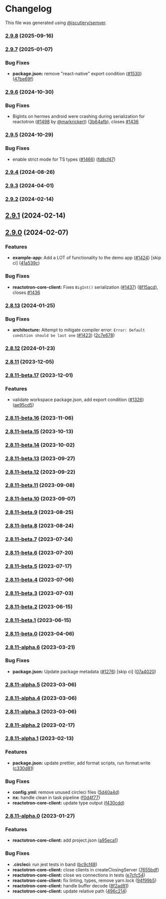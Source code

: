 # Changelog

This file was generated using [@jscutlery/semver](https://github.com/jscutlery/semver).

### [2.9.8](https://github.com/infinitered/reactotron/compare/reactotron-core-client@2.9.7...reactotron-core-client@2.9.8) (2025-09-16)

### [2.9.7](https://github.com/infinitered/reactotron/compare/reactotron-core-client@2.9.6...reactotron-core-client@2.9.7) (2025-01-07)


### Bug Fixes

* **package.json:** remove "react-native" export condition ([#1530](https://github.com/infinitered/reactotron/issues/1530)) ([47be69f](https://github.com/infinitered/reactotron/commit/47be69fae1e410a22907893a69474857a3e5a854))

### [2.9.6](https://github.com/infinitered/reactotron/compare/reactotron-core-client@2.9.5...reactotron-core-client@2.9.6) (2024-10-30)


### Bug Fixes

* BigInts on hermes android were crashing during serialization for reactotron ([#1498](https://github.com/infinitered/reactotron/issues/1498) by [@markrickert](https://github.com/markrickert)) ([3b64afb](https://github.com/infinitered/reactotron/commit/3b64afb23a5f9ee177af8649703b7e139a32db9a)), closes [#1436](https://github.com/infinitered/reactotron/issues/1436)

### [2.9.5](https://github.com/infinitered/reactotron/compare/reactotron-core-client@2.9.4...reactotron-core-client@2.9.5) (2024-10-29)


### Bug Fixes

* enable strict mode for TS types ([#1466](https://github.com/infinitered/reactotron/issues/1466)) ([fd8cf47](https://github.com/infinitered/reactotron/commit/fd8cf47cb32d6477f2b24f154a97ad78902c1f74))

### [2.9.4](https://github.com/infinitered/reactotron/compare/reactotron-core-client@2.9.3...reactotron-core-client@2.9.4) (2024-08-26)

### [2.9.3](https://github.com/infinitered/reactotron/compare/reactotron-core-client@2.9.2...reactotron-core-client@2.9.3) (2024-04-01)

### [2.9.2](https://github.com/infinitered/reactotron/compare/reactotron-core-client@2.9.1...reactotron-core-client@2.9.2) (2024-02-14)

## [2.9.1](https://github.com/infinitered/reactotron/compare/reactotron-core-client@2.9.0...reactotron-core-client@2.9.1) (2024-02-14)

## [2.9.0](https://github.com/infinitered/reactotron/compare/reactotron-core-client@2.8.13...reactotron-core-client@2.9.0) (2024-02-07)


### Features

* **example-app:** Add a LOT of functionality to the demo app ([#1424](https://github.com/infinitered/reactotron/issues/1424)) [skip ci] ([41a539c](https://github.com/infinitered/reactotron/commit/41a539c7e56e968a83ca61b100468f5267865ddd))


### Bug Fixes

* **reactotron-core-client:** Fixes `BigInt()` serialization ([#1437](https://github.com/infinitered/reactotron/issues/1437)) ([8f15acd](https://github.com/infinitered/reactotron/commit/8f15acd1475fab3042a6054f6f9114e82235b1af)), closes [#1436](https://github.com/infinitered/reactotron/issues/1436)

### [2.8.13](https://github.com/infinitered/reactotron/compare/reactotron-core-client@2.8.12...reactotron-core-client@2.8.13) (2024-01-25)


### Bug Fixes

* **architecture:** Attempt to mitigate compiler error: `Error: Default condition should be last one` ([#1423](https://github.com/infinitered/reactotron/issues/1423)) ([2c7e678](https://github.com/infinitered/reactotron/commit/2c7e678e5afaea79cd01f4ab6e90bd67339fc80a))

### [2.8.12](https://github.com/infinitered/reactotron/compare/reactotron-core-client@2.8.11...reactotron-core-client@2.8.12) (2024-01-23)

### [2.8.11](https://github.com/infinitered/reactotron/compare/reactotron-core-client@2.8.11-beta.17...reactotron-core-client@2.8.11) (2023-12-05)

### [2.8.11-beta.17](https://github.com/infinitered/reactotron/compare/reactotron-core-client@2.8.11-beta.16...reactotron-core-client@2.8.11-beta.17) (2023-12-01)


### Features

* validate workspace package.json, add export condition ([#1326](https://github.com/infinitered/reactotron/issues/1326)) ([ae95cd5](https://github.com/infinitered/reactotron/commit/ae95cd536de187ede034e5183ceeb812f356d273))

### [2.8.11-beta.16](https://github.com/infinitered/reactotron/compare/reactotron-core-client@2.8.11-beta.15...reactotron-core-client@2.8.11-beta.16) (2023-11-06)

### [2.8.11-beta.15](https://github.com/infinitered/reactotron/compare/reactotron-core-client@2.8.11-beta.14...reactotron-core-client@2.8.11-beta.15) (2023-10-13)

### [2.8.11-beta.14](https://github.com/infinitered/reactotron/compare/reactotron-core-client@2.8.11-beta.13...reactotron-core-client@2.8.11-beta.14) (2023-10-02)

### [2.8.11-beta.13](https://github.com/infinitered/reactotron/compare/reactotron-core-client@2.8.11-beta.12...reactotron-core-client@2.8.11-beta.13) (2023-09-27)

### [2.8.11-beta.12](https://github.com/infinitered/reactotron/compare/reactotron-core-client@2.8.11-beta.11...reactotron-core-client@2.8.11-beta.12) (2023-09-22)

### [2.8.11-beta.11](https://github.com/infinitered/reactotron/compare/reactotron-core-client@2.8.11-beta.10...reactotron-core-client@2.8.11-beta.11) (2023-09-08)

### [2.8.11-beta.10](https://github.com/infinitered/reactotron/compare/reactotron-core-client@2.8.11-beta.9...reactotron-core-client@2.8.11-beta.10) (2023-09-07)

### [2.8.11-beta.9](https://github.com/infinitered/reactotron/compare/reactotron-core-client@2.8.11-beta.8...reactotron-core-client@2.8.11-beta.9) (2023-08-25)

### [2.8.11-beta.8](https://github.com/infinitered/reactotron/compare/reactotron-core-client@2.8.11-beta.7...reactotron-core-client@2.8.11-beta.8) (2023-08-24)

### [2.8.11-beta.7](https://github.com/infinitered/reactotron/compare/reactotron-core-client@2.8.11-beta.6...reactotron-core-client@2.8.11-beta.7) (2023-07-24)

### [2.8.11-beta.6](https://github.com/infinitered/reactotron/compare/reactotron-core-client@2.8.11-beta.5...reactotron-core-client@2.8.11-beta.6) (2023-07-20)

### [2.8.11-beta.5](https://github.com/infinitered/reactotron/compare/reactotron-core-client@2.8.11-beta.4...reactotron-core-client@2.8.11-beta.5) (2023-07-17)

### [2.8.11-beta.4](https://github.com/infinitered/reactotron/compare/reactotron-core-client@2.8.11-beta.3...reactotron-core-client@2.8.11-beta.4) (2023-07-06)

### [2.8.11-beta.3](https://github.com/infinitered/reactotron/compare/reactotron-core-client@2.8.11-beta.2...reactotron-core-client@2.8.11-beta.3) (2023-07-03)

### [2.8.11-beta.2](https://github.com/infinitered/reactotron/compare/reactotron-core-client@2.8.11-beta.1...reactotron-core-client@2.8.11-beta.2) (2023-06-15)

### [2.8.11-beta.1](https://github.com/infinitered/reactotron/compare/reactotron-core-client@2.8.11-beta.0...reactotron-core-client@2.8.11-beta.1) (2023-06-15)

### [2.8.11-beta.0](https://github.com/infinitered/reactotron/compare/reactotron-core-client@2.8.11-alpha.6...reactotron-core-client@2.8.11-beta.0) (2023-04-06)

### [2.8.11-alpha.6](https://github.com/infinitered/reactotron/compare/reactotron-core-client@2.8.11-alpha.5...reactotron-core-client@2.8.11-alpha.6) (2023-03-21)


### Bug Fixes

* **package.json:** Update package metadata ([#1276](https://github.com/infinitered/reactotron/issues/1276)) [skip ci] ([07a4020](https://github.com/infinitered/reactotron/commit/07a4020bf528de100a9191bd92a92d835d5ccaa7))

### [2.8.11-alpha.5](https://github.com/infinitered/reactotron/compare/reactotron-core-client@2.8.11-alpha.4...reactotron-core-client@2.8.11-alpha.5) (2023-03-06)

### [2.8.11-alpha.4](https://github.com/infinitered/reactotron/compare/reactotron-core-client@2.8.11-alpha.3...reactotron-core-client@2.8.11-alpha.4) (2023-03-06)

### [2.8.11-alpha.3](https://github.com/infinitered/reactotron/compare/reactotron-core-client@2.8.11-alpha.2...reactotron-core-client@2.8.11-alpha.3) (2023-03-06)

### [2.8.11-alpha.2](https://github.com/infinitered/reactotron/compare/reactotron-core-client@2.8.11-alpha.1...reactotron-core-client@2.8.11-alpha.2) (2023-02-17)

### [2.8.11-alpha.1](https://github.com/infinitered/reactotron/compare/reactotron-core-client@2.8.11-alpha.0...reactotron-core-client@2.8.11-alpha.1) (2023-02-13)


### Features

* **package.json:** update prettier, add format scripts, run format:write ([c330d81](https://github.com/infinitered/reactotron/commit/c330d81426c3f6f371a29a8a00ba9d1d6ce2d97a))


### Bug Fixes

* **config.yml:** remove unused circleci files ([5d40a4d](https://github.com/infinitered/reactotron/commit/5d40a4ddba0b5ac8759216152000f54158d32669))
* **nx:** handle clean in task pipeline ([f0d4f77](https://github.com/infinitered/reactotron/commit/f0d4f77c6e4e903836f2b32bd5234f7b611028d1))
* **reactotron-core-client:** update type output ([f430cdd](https://github.com/infinitered/reactotron/commit/f430cdda70deb3bc02a767c91da39a014b18c631))

### [2.8.11-alpha.0](https://github.com/infinitered/reactotron/compare/reactotron-core-client@2.8.10...reactotron-core-client@2.8.11-alpha.0) (2023-01-27)


### Features

* **reactotron-core-client:** add project.json ([a95eca1](https://github.com/infinitered/reactotron/commit/a95eca18228f4ceebb740fe60b335760db6bb66a))


### Bug Fixes

* **.circleci:** run jest tests in band ([bc9cf48](https://github.com/infinitered/reactotron/commit/bc9cf4806f9eb5dbe6eba3a7dfe918f67cd958f3))
* **reactotron-core-client:** close clients in createClosingServer ([7655bdf](https://github.com/infinitered/reactotron/commit/7655bdffb7493ac8acf908dd7bb339607ff20990))
* **reactotron-core-client:** close ws connections in tests ([e7cfc54](https://github.com/infinitered/reactotron/commit/e7cfc54d831fd99b5d9d46bc19bf7ea41c733e4b))
* **reactotron-core-client:** fix linting, types, remove yarn.lock ([94f99b5](https://github.com/infinitered/reactotron/commit/94f99b54b5073f822681baa53e7ba44cb1ac89f0))
* **reactotron-core-client:** handle buffer decode ([8f2ad81](https://github.com/infinitered/reactotron/commit/8f2ad81b1b2405d3762bea15682991f7007b93bd))
* **reactotron-core-client:** update relative path ([496c214](https://github.com/infinitered/reactotron/commit/496c2140bfd3127f536e7673a88006736a53c402))
